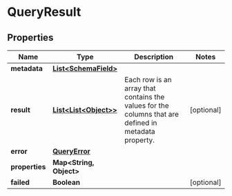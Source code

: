 
# QueryResult

## Properties
Name | Type | Description | Notes
------------ | ------------- | ------------- | -------------
**metadata** | [**List&lt;SchemaField&gt;**](SchemaField.md) |  | 
**result** | [**List&lt;List&lt;Object&gt;&gt;**](List.md) | Each row is an array that contains the values for the columns that are defined in metadata property. |  [optional]
**error** | [**QueryError**](QueryError.md) |  | 
**properties** | **Map&lt;String, Object&gt;** |  | 
**failed** | **Boolean** |  |  [optional]



